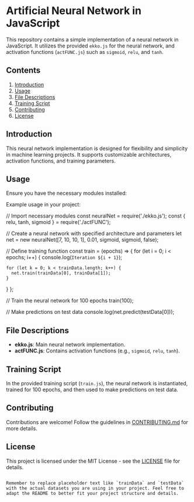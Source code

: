 # Artificial Neural Network in JavaScript

This repository contains a simple implementation of a neural network in JavaScript. It utilizes the provided `ekko.js` for the neural network, and activation functions (`actFUNC.js`) such as `sigmoid`, `relu`, and `tanh`.

## Contents

1. [Introduction](#introduction)
2. [Usage](#usage)
3. [File Descriptions](#file-descriptions)
4. [Training Script](#training-script)
5. [Contributing](#contributing)
6. [License](#license)

## Introduction

This neural network implementation is designed for flexibility and simplicity in machine learning projects. It supports customizable architectures, activation functions, and training parameters.

## Usage

Ensure you have the necessary modules installed:

Example usage in your project:

// Import necessary modules
const neuralNet = require('./ekko.js');
const { relu, tanh, sigmoid } = require('./actFUNC');

// Create a neural network with specified architecture and parameters
let net = new neuralNet([7, 10, 10, 1], 0.01, sigmoid, sigmoid, false);

// Define training function
const train = (epochs) => {
  for (let i = 0; i < epochs; i++) {
    console.log(`Iteration ${i + 1}`);

    for (let k = 0; k < trainData.length; k++) {
      net.train(trainData[0], trainData[1]);
    }
  }
};

// Train the neural network for 100 epochs
train(100);

// Make predictions on test data
console.log(net.predict(testData[0]));


## File Descriptions

- **ekko.js**: Main neural network implementation.
- **actFUNC.js**: Contains activation functions (e.g., `sigmoid`, `relu`, `tanh`).

## Training Script

In the provided training script (`train.js`), the neural network is instantiated, trained for 100 epochs, and then used to make predictions on test data.

## Contributing

Contributions are welcome! Follow the guidelines in [CONTRIBUTING.md](CONTRIBUTING.md) for more details.

## License

This project is licensed under the MIT License - see the [LICENSE](LICENSE) file for details.
```

Remember to replace placeholder text like `trainData` and `testData` with the actual datasets you are using in your project. Feel free to adapt the README to better fit your project structure and details.
